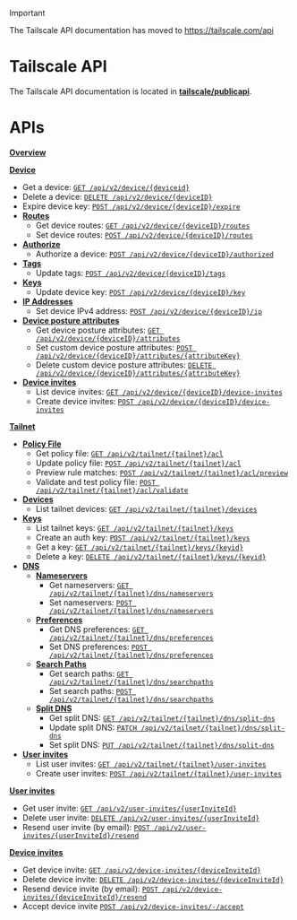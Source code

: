> [!IMPORTANT]
> The Tailscale API documentation has moved to https://tailscale.com/api

# Tailscale API

The Tailscale API documentation is located in **[tailscale/publicapi](./publicapi/readme.md#tailscale-api)**.

# APIs

**[Overview](./publicapi/readme.md)**

**[Device](./publicapi/device.md#device)**

<a href="device-delete"></a>
<a href="expire-device-key"></a>
<a href="device-routes-get">
<a href="device-routes-post"></a>
<a href="#device-authorized-post"></a>
<a href="device-tags-post"></a>
<a href="device-key-post"></a>
<a href="tailnet-acl-get"></a>

- Get a device: [`GET /api/v2/device/{deviceid}`](./publicapi/device.md#get-device)
- Delete a device: [`DELETE /api/v2/device/{deviceID}`](./publicapi/device.md#delete-device)
- Expire device key: [`POST /api/v2/device/{deviceID}/expire`](./publicapi/device.md#expire-device-key)
- [**Routes**](./publicapi/device.md#routes)
  - Get device routes: [`GET /api/v2/device/{deviceID}/routes`](./publicapi/device.md#get-device-routes)
  - Set device routes: [`POST /api/v2/device/{deviceID}/routes`](./publicapi/device.md#set-device-routes)
- [**Authorize**](./publicapi/device.md#authorize)
  - Authorize a device: [`POST /api/v2/device/{deviceID}/authorized`](./publicapi/device.md#authorize-device)
- [**Tags**](./publicapi/device.md#tags)
  - Update tags: [`POST /api/v2/device/{deviceID}/tags`](./publicapi/device.md#update-device-tags)
- [**Keys**](./publicapi/device.md#keys)
  - Update device key: [`POST /api/v2/device/{deviceID}/key`](./publicapi/device.md#update-device-key)
- [**IP Addresses**](./publicapi/device.md#ip-addresses)
  - Set device IPv4 address: [`POST /api/v2/device/{deviceID}/ip`](./publicapi/device.md#set-device-ipv4-address)
- [**Device posture attributes**](./publicapi/device.md#device-posture-attributes)
  - Get device posture attributes: [`GET /api/v2/device/{deviceID}/attributes`](./publicapi/device.md#get-device-posture-attributes)
  - Set custom device posture attributes: [`POST /api/v2/device/{deviceID}/attributes/{attributeKey}`](./publicapi/device.md#set-device-posture-attributes)
  - Delete custom device posture attributes: [`DELETE /api/v2/device/{deviceID}/attributes/{attributeKey}`](./publicapi/device.md#delete-custom-device-posture-attributes)
- [**Device invites**](./publicapi/device.md#invites-to-a-device)
  - List device invites: [`GET /api/v2/device/{deviceID}/device-invites`](./publicapi/device.md#list-device-invites)
  - Create device invites: [`POST /api/v2/device/{deviceID}/device-invites`](./publicapi/device.md#create-device-invites)

**[Tailnet](./publicapi/tailnet.md#tailnet)**

<a href="tailnet-acl-post"></a>
<a href="tailnet-acl-preview-post"></a>
<a href="tailnet-acl-validate-post"></a>
<a href="tailnet-devices"></a>
<a href="tailnet-keys-get"></a>
<a href="tailnet-keys-post"></a>
<a href="tailnet-keys-key-get"></a>
<a href="tailnet-keys-key-delete"></a>
<a href="tailnet-dns"></a>
<a href="tailnet-dns-nameservers-get"></a>
<a href="tailnet-dns-nameservers-post"></a>
<a href="tailnet-dns-preferences-get"></a>
<a href="tailnet-dns-preferences-post"></a>
<a href="tailnet-dns-searchpaths-get"></a>
<a href="tailnet-dns-searchpaths-post"></a>

- [**Policy File**](./publicapi/tailnet.md#policy-file)
  - Get policy file: [`GET /api/v2/tailnet/{tailnet}/acl`](./publicapi/tailnet.md#get-policy-file)
  - Update policy file: [`POST /api/v2/tailnet/{tailnet}/acl`](./publicapi/tailnet.md#update-policy-file)
  - Preview rule matches: [`POST /api/v2/tailnet/{tailnet}/acl/preview`](./publicapi/tailnet.md#preview-policy-file-rule-matches)
  - Validate and test policy file: [`POST /api/v2/tailnet/{tailnet}/acl/validate`](./publicapi/tailnet.md#validate-and-test-policy-file)
- [**Devices**](./publicapi/tailnet.md#devices)
  - List tailnet devices: [`GET /api/v2/tailnet/{tailnet}/devices`](./publicapi/tailnet.md#list-tailnet-devices)
- [**Keys**](./publicapi/tailnet.md#tailnet-keys)
  - List tailnet keys: [`GET /api/v2/tailnet/{tailnet}/keys`](./publicapi/tailnet.md#list-tailnet-keys)
  - Create an auth key: [`POST /api/v2/tailnet/{tailnet}/keys`](./publicapi/tailnet.md#create-auth-key)
  - Get a key: [`GET /api/v2/tailnet/{tailnet}/keys/{keyid}`](./publicapi/tailnet.md#get-key)
  - Delete a key: [`DELETE /api/v2/tailnet/{tailnet}/keys/{keyid}`](./publicapi/tailnet.md#delete-key)
- [**DNS**](./publicapi/tailnet.md#dns)
  - [**Nameservers**](./publicapi/tailnet.md#nameservers)
    - Get nameservers: [`GET /api/v2/tailnet/{tailnet}/dns/nameservers`](./publicapi/tailnet.md#get-nameservers)
    - Set nameservers: [`POST /api/v2/tailnet/{tailnet}/dns/nameservers`](./publicapi/tailnet.md#set-nameservers)
  - [**Preferences**](./publicapi/tailnet.md#preferences)
    - Get DNS preferences: [`GET /api/v2/tailnet/{tailnet}/dns/preferences`](./publicapi/tailnet.md#get-dns-preferences)
    - Set DNS preferences: [`POST /api/v2/tailnet/{tailnet}/dns/preferences`](./publicapi/tailnet.md#set-dns-preferences)
  - [**Search Paths**](./publicapi/tailnet.md#search-paths)
    - Get search paths: [`GET /api/v2/tailnet/{tailnet}/dns/searchpaths`](./publicapi/tailnet.md#get-search-paths)
    - Set search paths: [`POST /api/v2/tailnet/{tailnet}/dns/searchpaths`](./publicapi/tailnet.md#set-search-paths)
  - [**Split DNS**](./publicapi/tailnet.md#split-dns)
    - Get split DNS: [`GET /api/v2/tailnet/{tailnet}/dns/split-dns`](./publicapi/tailnet.md#get-split-dns)
    - Update split DNS: [`PATCH /api/v2/tailnet/{tailnet}/dns/split-dns`](./publicapi/tailnet.md#update-split-dns)
    - Set split DNS: [`PUT /api/v2/tailnet/{tailnet}/dns/split-dns`](./publicapi/tailnet.md#set-split-dns)
- [**User invites**](./publicapi/tailnet.md#tailnet-user-invites)
  - List user invites: [`GET /api/v2/tailnet/{tailnet}/user-invites`](./publicapi/tailnet.md#list-user-invites)
  - Create user invites: [`POST /api/v2/tailnet/{tailnet}/user-invites`](./publicapi/tailnet.md#create-user-invites)

**[User invites](./publicapi/userinvites.md#user-invites)**

- Get user invite: [`GET /api/v2/user-invites/{userInviteId}`](./publicapi/userinvites.md#get-user-invite)
- Delete user invite: [`DELETE /api/v2/user-invites/{userInviteId}`](./publicapi/userinvites.md#delete-user-invite)
- Resend user invite (by email): [`POST /api/v2/user-invites/{userInviteId}/resend`](#resend-user-invite)

**[Device invites](./publicapi/deviceinvites.md#device-invites)**

- Get device invite: [`GET /api/v2/device-invites/{deviceInviteId}`](./publicapi/deviceinvites.md#get-device-invite)
- Delete device invite: [`DELETE /api/v2/device-invites/{deviceInviteId}`](./publicapi/deviceinvites.md#delete-device-invite)
- Resend device invite (by email): [`POST /api/v2/device-invites/{deviceInviteId}/resend`](./publicapi/deviceinvites.md#resend-device-invite)
- Accept device invite [`POST /api/v2/device-invites/-/accept`](#accept-device-invite)
